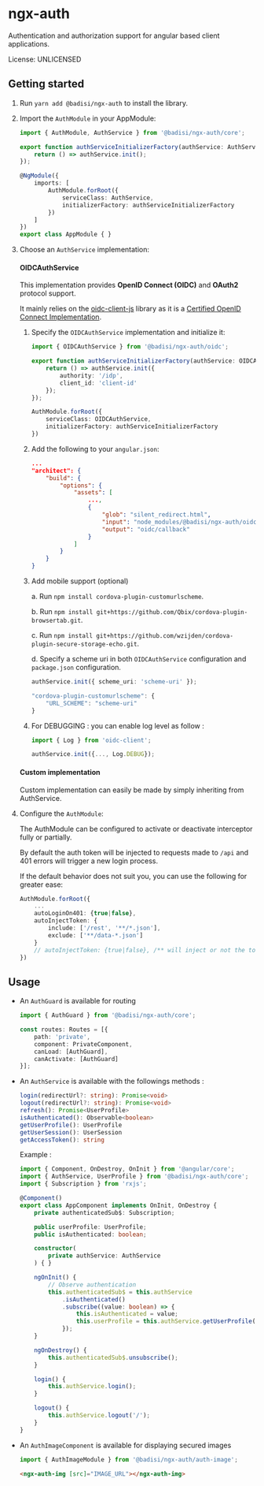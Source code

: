 ngx-auth
=======

Authentication and authorization support for angular based client applications.

License: UNLICENSED

## Getting started

1. Run `yarn add @badisi/ngx-auth` to install the library.

2. Import the `AuthModule` in your AppModule:

    ```ts
    import { AuthModule, AuthService } from '@badisi/ngx-auth/core';

    export function authServiceInitializerFactory(authService: AuthService): () => Promise<any> {
        return () => authService.init();
    });

    @NgModule({
        imports: [
            AuthModule.forRoot({
                serviceClass: AuthService,
                initializerFactory: authServiceInitializerFactory
            })
        ]
    })
    export class AppModule { }
    ```

3. Choose an `AuthService` implementation:

    #### OIDCAuthService

    This implementation provides **OpenID Connect (OIDC)** and **OAuth2** protocol support.

    It mainly relies on the [oidc-client-js](https://github.com/IdentityModel/oidc-client-js/) library as it is a [Certified OpenID Connect Implementation](https://openid.net/developers/certified/).

    1. Specify the `OIDCAuthService` implementation and initialize it:

        ```ts
        import { OIDCAuthService } from '@badisi/ngx-auth/oidc';

        export function authServiceInitializerFactory(authService: OIDCAuthService): () => Promise<any> {
            return () => authService.init({
                authority: '/idp',
                client_id: 'client-id'
            });
        });

        AuthModule.forRoot({
            serviceClass: OIDCAuthService,
            initializerFactory: authServiceInitializerFactory
        })
        ```

    2. Add the following to your `angular.json`:

        ```json
        ...
        "architect": {
            "build": {
                "options": {
                    "assets": [
                        ...,
                        {
                            "glob": "silent_redirect.html",
                            "input": "node_modules/@badisi/ngx-auth/oidc/assets",
                            "output": "oidc/callback"
                        }
                    ]
                }
            }
        }
        ```

    4. Add mobile support (optional)

        a. Run `npm install cordova-plugin-customurlscheme`.

        b. Run `npm install git+https://github.com/Qbix/cordova-plugin-browsertab.git`.

        c. Run `npm install git+https://github.com/wzijden/cordova-plugin-secure-storage-echo.git`.

        d. Specify a scheme uri in both `OIDCAuthService` configuration and `package.json` configuration.

        ```ts
        authService.init({ scheme_uri: 'scheme-uri' });
        ```

        ```ts
        "cordova-plugin-customurlscheme": {
            "URL_SCHEME": "scheme-uri"
        }
        ```

    5. For DEBUGGING : you can enable log level as follow :

        ```ts
        import { Log } from 'oidc-client';

        authService.init({..., Log.DEBUG});
        ```

    #### Custom implementation

    Custom implementation can easily be made by simply inheriting from AuthService.

4. Configure the `AuthModule`:

    The AuthModule can be configured to activate or deactivate interceptor fully or partially.

    By default the auth token will be injected to requests made to `/api` and 401 errors will trigger a new login process.

    If the default behavior does not suit you, you can use the following for greater ease:

    ```ts
    AuthModule.forRoot({
        ...
        autoLoginOn401: {true|false},
        autoInjectToken: {
            include: ['/rest', '**/*.json'],
            exclude: ['**/data-*.json']
        }
        // autoInjectToken: {true|false}, /** will inject or not the token to any requests */
    })
    ```

## Usage

* An `AuthGuard` is available for routing

    ```ts
    import { AuthGuard } from '@badisi/ngx-auth/core';

    const routes: Routes = [{
        path: 'private',
        component: PrivateComponent,
        canLoad: [AuthGuard],
        canActivate: [AuthGuard]
    }];
    ```

* An `AuthService` is available with the followings methods :

    ```ts
    login(redirectUrl?: string): Promise<void>
    logout(redirectUrl?: string): Promise<void>
    refresh(): Promise<UserProfile>
    isAuthenticated(): Observable<boolean>
    getUserProfile(): UserProfile
    getUserSession(): UserSession
    getAccessToken(): string
    ```

    Example :

    ```ts
    import { Component, OnDestroy, OnInit } from '@angular/core';
    import { AuthService, UserProfile } from '@badisi/ngx-auth/core';
    import { Subscription } from 'rxjs';

    @Component()
    export class AppComponent implements OnInit, OnDestroy {
        private authenticatedSub$: Subscription;

        public userProfile: UserProfile;
        public isAuthenticated: boolean;

        constructor(
            private authService: AuthService
        ) { }

        ngOnInit() {
            // Observe authentication
            this.authenticatedSub$ = this.authService
                .isAuthenticated()
                .subscribe((value: boolean) => {
                    this.isAuthenticated = value;
                    this.userProfile = this.authService.getUserProfile();
                });
        }

        ngOnDestroy() {
            this.authenticatedSub$.unsubscribe();
        }

        login() {
            this.authService.login();
        }

        logout() {
            this.authService.logout('/');
        }
    }
    ```

* An `AuthImageComponent` is available for displaying secured images

    ```ts
    import { AuthImageModule } from '@badisi/ngx-auth/auth-image';
    ```

    ```html
    <ngx-auth-img [src]="IMAGE_URL"></ngx-auth-img>
    ```
